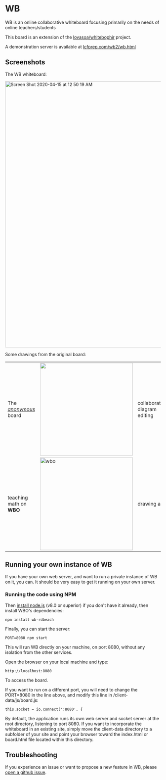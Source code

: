 # WB

WB is an online collaborative whiteboard focusing primarily on the needs of online teachers/students


This board is an extension of the [lovasoa/whitebophir](https://github.com/lovasoa/whitebophir) project.

A demonstration server is available at [lcfprep.com/wb2/wb.html](https://lcfprep.com/wb2/wb.html)

## Screenshots

The WB whiteboard:

<img width="861" alt="Screen Shot 2020-04-15 at 12 50 19 AM" src="https://user-images.githubusercontent.com/8367977/81508360-83bc1280-92b8-11ea-86c0-c30a408e7ee3.png">

Some drawings from the original board:
<table>
 <tr>
  <td> The <i><a href="https://wbo.ophir.dev/boards/anonymous">anonymous</a></i> board
  <td> <img width="300" src="https://user-images.githubusercontent.com/552629/59885574-06e02b80-93bc-11e9-9150-0670a1c5d4f3.png">
  <td> collaborative diagram editing
  <td> <img alt="Screenshot of WBO's user interface: architecture" width="300" src="https://user-images.githubusercontent.com/552629/59915054-07101380-941c-11e9-97c9-4980f50d302a.png" />
  
  <tr>
   <td> teaching math on <b>WBO</b>
   <td> <img alt=wbo teaching" width="300" src="https://user-images.githubusercontent.com/552629/59915737-a386e580-941d-11e9-81ff-db9e37f140db.png" />
   <td> drawing art
   <td> <img alt="angel drawn on WBO" width="300" src="https://user-images.githubusercontent.com/552629/59914139-08404100-941a-11e9-9c29-bd2569fe4730.png"/>
</table>

## Running your own instance of WB

If you have your own web server, and want to run a private instance of WB on it, you can. It should be very easy to get it running on your own server.

### Running the code using NPM



Then [install node.js](https://nodejs.org/en/download/) (v8.0 or superior)
 if you don't have it already, then install WBO's dependencies:

```
npm install wb-rdbeach
```

Finally, you can start the server:

```
PORT=8080 npm start
```

This will run WB directly on your machine, on port 8080, without any isolation from the other services.

Open the browser on your local machine and type:

```
http://localhost:8080
```
To access the board.


If you want to run on a different port, you will need to change the PORT=8080 in the line above, and modify this line in /client-data/js/board.js:

```
this.socket = io.connect(':8080', {
```

By default, the application runs its own web server and socket server at the root directory, listening to port 8080. If you want to incorporate the whiteboard in an existing site, simply move the client-data directory to a subfolder of your site and point your browser toward the index.html or board.html file located within this directory.

## Troubleshooting

If you experience an issue or want to propose a new feature in WB, please [open a github issue](https://github.com/rdbeach/wb/issues/new).
